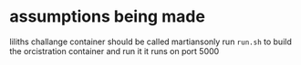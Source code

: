 # assumptions being made

liliths challange container should be called martiansonly
run `run.sh` to build the orcistration container and run it 
it runs on port 5000 
